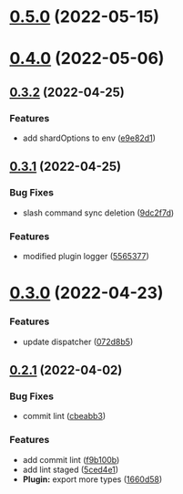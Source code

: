 # [0.5.0](https://github.com/oadpoaw/disclosure-bot/compare/v0.4.0...v0.5.0) (2022-05-15)



# [0.4.0](https://github.com/oadpoaw/disclosure-bot/compare/v0.3.2...v0.4.0) (2022-05-06)



## [0.3.2](https://github.com/oadpoaw/disclosure-bot/compare/v0.3.1...v0.3.2) (2022-04-25)


### Features

* add shardOptions to env ([e9e82d1](https://github.com/oadpoaw/disclosure-bot/commit/e9e82d12df4bf23154f3b9c9c9a16c84c88da5f4))



## [0.3.1](https://github.com/oadpoaw/disclosure-bot/compare/v0.3.0...v0.3.1) (2022-04-25)


### Bug Fixes

* slash command sync deletion ([9dc2f7d](https://github.com/oadpoaw/disclosure-bot/commit/9dc2f7de83d3d9aea3afe497c08282bb716ad16e))


### Features

* modified plugin logger ([5565377](https://github.com/oadpoaw/disclosure-bot/commit/5565377fa76ec34104eee427f22aa982f67721c9))



# [0.3.0](https://github.com/oadpoaw/disclosure-bot/compare/v0.2.1...v0.3.0) (2022-04-23)


### Features

* update dispatcher ([072d8b5](https://github.com/oadpoaw/disclosure-bot/commit/072d8b5839db4746a87b8136b9a474f5358538d0))



## [0.2.1](https://github.com/oadpoaw/disclosure-bot/compare/v0.2.0...v0.2.1) (2022-04-02)


### Bug Fixes

* commit lint ([cbeabb3](https://github.com/oadpoaw/disclosure-bot/commit/cbeabb31bb15c8560be2245e70f5038626cf7d95))


### Features

* add commit lint ([f9b100b](https://github.com/oadpoaw/disclosure-bot/commit/f9b100bf1f387f7d9f8e0a0012d3df26fa14a66b))
* add lint staged ([5ced4e1](https://github.com/oadpoaw/disclosure-bot/commit/5ced4e1ffb4db16cd588de1b7f393b4fef4f8c84))
* **Plugin:** export more types ([1660d58](https://github.com/oadpoaw/disclosure-bot/commit/1660d58cfbf0f328d289c05a0967f92904a0943a))



